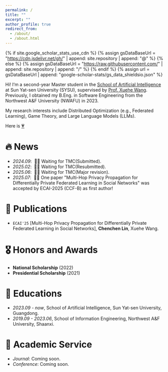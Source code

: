 ```yaml
---
permalink: /
title: ""
excerpt: ""
author_profile: true
redirect_from: 
  - /about/
  - /about.html
---
```


{% if site.google_scholar_stats_use_cdn %}
{% assign gsDataBaseUrl = "https://cdn.jsdelivr.net/gh/" | append: site.repository | append: "@" %}
{% else %}
{% assign gsDataBaseUrl = "https://raw.githubusercontent.com/" | append: site.repository | append: "/" %}
{% endif %}
{% assign url = gsDataBaseUrl | append: "google-scholar-stats/gs_data_shieldsio.json" %}

<span class='anchor' id='about-me'></span>

Hi! I‘m a second-year Master student in the [School of Artificial Intelligence](https://sai.sysu.edu.cn/) at Sun Yat-sen University (SYSU), supervised by [Prof. Xuehe Wang](https://sai.sysu.edu.cn/teacher/234). Previously, I obtained my B.Eng. in Software Engineering 
from the Northwest A&F University (NWAFU) in 2023. 

My research interests include Distributed Optimization (e.g., Federated Learning), Game Theory, and Large Language Models (LLMs).

Here is [💗](https://yuanwow.github.io/)

# 🔥 News
- *2024.09*: &nbsp;🎉🎉 Waiting for TMC(Submitted).
- *2025.02*: &nbsp;🎉🎉 Waiting for TMC(Resubmitted).
- *2025.06*: &nbsp;🎉🎉 Waiting for TMC(Major revision).
- *2025.07*: &nbsp;🎉🎉 One paper "Multi-Hop Privacy Propagation for Differentially Private Federated Learning in Social Networks" was accepted by ECAI-2025 (CCF-B) as first author! 
# 📝 Publications 
- <code class="badge">ECAI'25</code> [Multi-Hop Privacy Propagation for Differentially Private Federated Learning in Social Networks], **Chenchen Lin**, Xuehe Wang.


# 🎖 Honors and Awards
- **National Scholarship** (2022) 
- **Presidential Scholarship** (2021)

# 📖 Educations
- *2023.09 - now*, School of Artificial Intelligence, Sun Yat-sen University, Guangdong. 
- *2019.09 - 2023.06*, School of Information Engineering, Northwest A&F University, Shaanxi. 

# 💁 Academic Service
- *Journal*: Coming soon.
- *Conference*: Coming soon.

